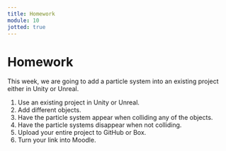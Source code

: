 ```yaml
---
title: Homework
module: 10
jotted: true
---
```


# Homework

This week, we are going to add a particle system into an existing project either in Unity or Unreal. 

1. Use an existing project in Unity or Unreal.
2. Add different objects.
3. Have the particle system appear when colliding any of the objects.
4. Have the particle systems disappear when not colliding.
5. Upload your entire project to GitHub or Box.
6. Turn your link into Moodle. 

